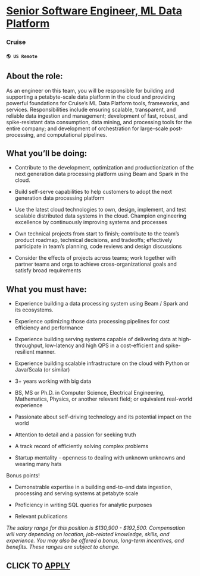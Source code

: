 # [Senior Software Engineer, ML Data Platform](https://www.remotewlb.com/apply/senior-software-engineer-ml-data-platform)  
### Cruise  
#### `🌎 US Remote`  

## About the role:

As an engineer on this team, you will be responsible for building and supporting a petabyte-scale data platform in the cloud and providing powerful foundations for Cruise’s ML Data Platform tools, frameworks, and services. Responsibilities include ensuring scalable, transparent, and reliable data ingestion and management; development of fast, robust, and spike-resistant data consumption, data mining, and processing tools for the entire company; and development of orchestration for large-scale post-processing, and computational pipelines.

## What you’ll be doing:

  * Contribute to the development, optimization and productionization of the next generation data processing platform using Beam and Spark in the cloud.

  * Build self-serve capabilities to help customers to adopt the next generation data processing platform

  * Use the latest cloud technologies to own, design, implement, and test scalable distributed data systems in the cloud. Champion engineering excellence by continuously improving systems and processes

  * Own technical projects from start to finish; contribute to the team’s product roadmap, technical decisions, and tradeoffs; effectively participate in team’s planning, code reviews and design discussions

  * Consider the effects of projects across teams; work together with partner teams and orgs to achieve cross-organizational goals and satisfy broad requirements

## What you must have:

  * Experience building a data processing system using Beam / Spark and its ecosystems.

  * Experience optimizing those data processing pipelines for cost efficiency and performance

  * Experience building serving systems capable of delivering data at high-throughput, low-latency and high QPS in a cost-efficient and spike-resilient manner.

  * Experience building scalable infrastructure on the cloud with Python or Java/Scala (or similar)

  * 3+ years working with big data

  * BS, MS or Ph.D. in Computer Science, Electrical Engineering, Mathematics, Physics, or another relevant field; or equivalent real-world experience

  * Passionate about self-driving technology and its potential impact on the world

  * Attention to detail and a passion for seeking truth

  * A track record of efficiently solving complex problems

  * Startup mentality - openness to dealing with unknown unknowns and wearing many hats

Bonus points!

  * Demonstrable expertise in a building end-to-end data ingestion, processing and serving systems at petabyte scale

  * Proficiency in writing SQL queries for analytic purposes

  * Relevant publications

 _The salary range for this position is $130,900 - $192,500. Compensation will vary depending on location, job-related knowledge, skills, and experience. You may also be offered a bonus, long-term incentives, and benefits. These ranges are subject to change._

  
## CLICK TO [APPLY](https://www.remotewlb.com/apply/senior-software-engineer-ml-data-platform)


